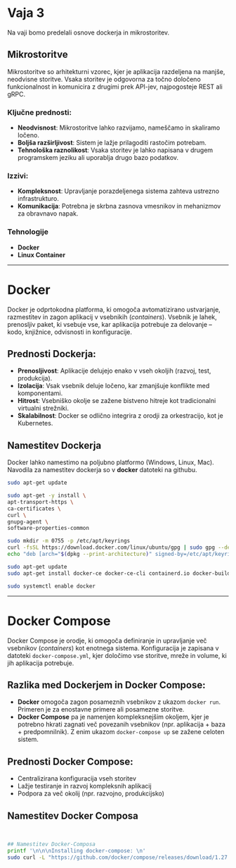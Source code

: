 # Vaja 3

Na vaji bomo predelali osnove dockerja in mikrostoritev. 

## Mikrostoritve

Mikrostoritve so arhitekturni vzorec, kjer je aplikacija razdeljena na manjše, neodvisne storitve. Vsaka storitev je odgovorna za točno določeno funkcionalnost in komunicira z drugimi prek API-jev, najpogosteje REST ali gRPC.

### Ključne prednosti:
- **Neodvisnost**: Mikrostoritve lahko razvijamo, nameščamo in skaliramo ločeno.
- **Boljša razširljivost**: Sistem je lažje prilagoditi rastočim potrebam.
- **Tehnološka raznolikost**: Vsaka storitev je lahko napisana v drugem programskem jeziku ali uporablja drugo bazo podatkov.

### Izzivi:
- **Kompleksnost**: Upravljanje porazdeljenega sistema zahteva ustrezno infrastrukturo.
- **Komunikacija**: Potrebna je skrbna zasnova vmesnikov in mehanizmov za obravnavo napak.

### Tehnologije
- **Docker**
- **Linux Container**

---

# Docker
Docker je odprtokodna platforma, ki omogoča avtomatizirano ustvarjanje, razmestitev in zagon aplikacij v vsebnikih (*containers*). Vsebnik je lahek, prenosljiv paket, ki vsebuje vse, kar aplikacija potrebuje za delovanje – kodo, knjižnice, odvisnosti in konfiguracije.

## Prednosti Dockerja:
- **Prenosljivost**: Aplikacije delujejo enako v vseh okoljih (razvoj, test, produkcija).
- **Izolacija**: Vsak vsebnik deluje ločeno, kar zmanjšuje konflikte med komponentami.
- **Hitrost**: Vsebniško okolje se zažene bistveno hitreje kot tradicionalni virtualni strežniki.
- **Skalabilnost**: Docker se odlično integrira z orodji za orkestracijo, kot je Kubernetes.

## Namestitev Dockerja

Docker lahko namestimo na poljubno platformo (Windows, Linux, Mac). Navodila za namestitev dockerja so v **docker** datoteki na githubu.
```bash
sudo apt-get update

sudo apt-get -y install \
apt-transport-https \
ca-certificates \
curl \
gnupg-agent \
software-properties-common

sudo mkdir -m 0755 -p /etc/apt/keyrings
curl -fsSL https://download.docker.com/linux/ubuntu/gpg | sudo gpg --dearmor -o /etc/apt/keyrings/docker.gpg
echo "deb [arch="$(dpkg --print-architecture)" signed-by=/etc/apt/keyrings/docker.gpg] https://download.docker.com/linux/ubuntu "$(. /etc/os-release && echo "$VERSION_CODENAME")" stable" |  sudo tee /etc/apt/sources.list.d/docker.list > /dev/null

sudo apt-get update
sudo apt-get install docker-ce docker-ce-cli containerd.io docker-buildx-plugin docker-compose-plugin

sudo systemctl enable docker
```

---
#  Docker Compose
Docker Compose je orodje, ki omogoča definiranje in upravljanje več vsebnikov (*containers*) kot enotnega sistema. Konfiguracija je zapisana v datoteki `docker-compose.yml`, kjer določimo vse storitve, mreže in volume, ki jih aplikacija potrebuje.
## Razlika med Dockerjem in Docker Compose:
- **Docker** omogoča zagon posameznih vsebnikov z ukazom `docker run`. Primeren je za enostavne primere ali posamezne storitve.
- **Docker Compose** pa je namenjen kompleksnejšim okoljem, kjer je potrebno hkrati zagnati več povezanih vsebnikov (npr. aplikacija + baza + predpomnilnik). Z enim ukazom `docker-compose up` se zažene celoten sistem.

## Prednosti Docker Compose:
- Centralizirana konfiguracija vseh storitev
- Lažje testiranje in razvoj kompleksnih aplikacij
- Podpora za več okolij (npr. razvojno, produkcijsko)

## Namestitev Docker Composa
```bash


## Namestitev Docker-Composa
printf '\n\n\nInstalling docker-compose: \n'
sudo curl -L "https://github.com/docker/compose/releases/download/1.27.4/docker-compose-$(uname -s)-$(uname -m)" -o /usr/local/bin/docker-compose
